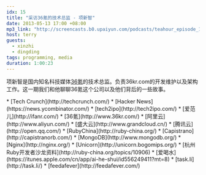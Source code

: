 ```yaml
---
idx: 15
title: "采访36氪的技术总监 - 项新智"
date: 2013-05-13 17:00 +08:00
mp3_link: "http://screencasts.b0.upaiyun.com/podcasts/teahour_episode_15.m4a"
host: terry
guests:
  - xinzhi
  - dingding
tags: programming, media
duration: 1:00:23
---
```


项新智是国内知名科技媒体[36氪](http://www.36kr.com/)的技术总监。负责36kr.com的开发维护以及架构工作。这一期我们和他聊聊36氪这个公司以及他们背后的一些故事。

<section class="notes" markdown="1">
  * [Tech Crunch](http://techcrunch.com/)
  * [Hacker News](https://news.ycombinator.com/)
  * [tech2ipo](http://tech2ipo.com/)
  * [爱范儿](http://ifanr.com/)
  * [36氪](http://www.36kr.com/)
  * [阿里云](http://www.aliyun.com/)
  * [盛大云](http://www.grandcloud.cn/)
  * [腾讯云](http://open.qq.com/)
  * [RubyChina](http://ruby-china.org/)
  * [Capistrano](http://capistranorb.com/)
  * [MongoDB](http://www.mongodb.org/)
  * [Nginx](http://nginx.org/)
  * [Unicorn](http://unicorn.bogomips.org/)
  * [杭州Ruby开发者沙龙资料](http://ruby-china.org/topics/10906)
  * [爱喝水](https://itunes.apple.com/cn/app/ai-he-shui/id556249411?mt=8)
  * [task.li](http://task.li/)
  * [feedafever](http://feedafever.com/)
</section>
